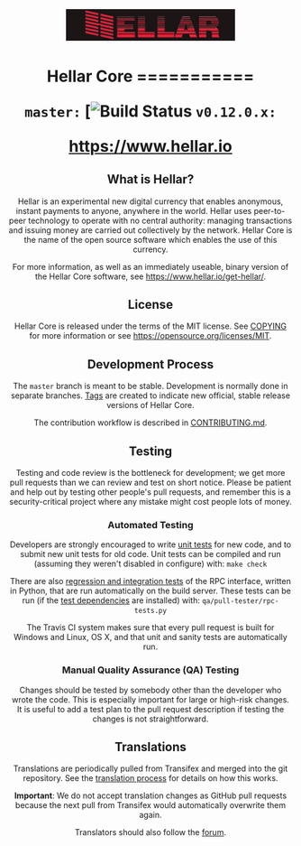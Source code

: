 <h1 align="center"> 
<br/><br/>
<img src="https://github.com/Hellarpay/hellar/blob/main/doc/hellarlogo.png" alt="Hellar" width="300"/>
</h1>

<div align="center">

<h1 align="center">
Hellar Core
===========

`master:` [![Build Status](https://github.com/Hellarpay/hellar?branch=master) `v0.12.0.x:`

https://www.hellar.io


What is Hellar?
----------------

Hellar is an experimental new digital currency that enables anonymous, instant
payments to anyone, anywhere in the world. Hellar uses peer-to-peer technology
to operate with no central authority: managing transactions and issuing money
are carried out collectively by the network. Hellar Core is the name of the open
source software which enables the use of this currency.

For more information, as well as an immediately useable, binary version of
the Hellar Core software, see https://www.hellar.io/get-hellar/.


License
-------

Hellar Core is released under the terms of the MIT license. See [COPYING](COPYING) for more
information or see https://opensource.org/licenses/MIT.

Development Process
-------------------

The `master` branch is meant to be stable. Development is normally done in separate branches.
[Tags](https://github.com/Hellarpay/hellar) are created to indicate new official,
stable release versions of Hellar Core.

The contribution workflow is described in [CONTRIBUTING.md](CONTRIBUTING.md).

Testing
-------

Testing and code review is the bottleneck for development; we get more pull
requests than we can review and test on short notice. Please be patient and help out by testing
other people's pull requests, and remember this is a security-critical project where any mistake might cost people
lots of money.

### Automated Testing

Developers are strongly encouraged to write [unit tests](/doc/unit-tests.md) for new code, and to
submit new unit tests for old code. Unit tests can be compiled and run
(assuming they weren't disabled in configure) with: `make check`

There are also [regression and integration tests](/qa) of the RPC interface, written
in Python, that are run automatically on the build server.
These tests can be run (if the [test dependencies](/qa) are installed) with: `qa/pull-tester/rpc-tests.py`

The Travis CI system makes sure that every pull request is built for Windows
and Linux, OS X, and that unit and sanity tests are automatically run.

### Manual Quality Assurance (QA) Testing

Changes should be tested by somebody other than the developer who wrote the
code. This is especially important for large or high-risk changes. It is useful
to add a test plan to the pull request description if testing the changes is
not straightforward.

Translations
------------

Translations are periodically pulled from Transifex and merged into the git repository. See the
[translation process](doc/translation_process.md) for details on how this works.

**Important**: We do not accept translation changes as GitHub pull requests because the next
pull from Transifex would automatically overwrite them again.

Translators should also follow the [forum](https://www.hellar.io/forum/topic/hellar-worldwide-collaboration.88/).
